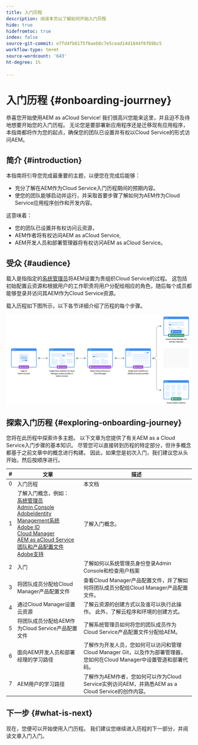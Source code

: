 ```yaml
---
title: 入门历程
description: 阅读本页以了解如何开始入门历程
hide: true
hidefromtoc: true
index: false
source-git-commit: e7fd4fb6175f6aeb0c7e5cead14d1844f6f69bc5
workflow-type: tm+mt
source-wordcount: '643'
ht-degree: 1%

---
```


# 入门历程 {#onboarding-jourrney}

恭喜您开始使用AEM as aCloud Service! 我们很高兴您能来这里，并且迫不及待地想要开始您的入门历程。 无论您是要部署新应用程序还是迁移现有应用程序，本指南都将作为您的起点，确保您的团队已设置并有权以Cloud Service的形式访问AEM。

## 简介 {#introduction}

本指南将引导您完成最重要的主题，以便您在完成后能够：

* 充分了解在AEM作为Cloud Service入门历程期间的预期内容。
* 使您的团队能够启动并运行，并采取首要步骤了解如何为AEM作为Cloud Service应用程序创作和开发内容。

这意味着：

* 您的团队已设置并有权访问云资源，
* AEM作者将有权访问AEM as aCloud Service,
* AEM开发人员和部署管理器将有权访问AEM as aCloud Service。


## 受众 {#audience}

载入是指指定的[系统管理员](https://experienceleague.adobe.com/docs/experience-manager-cloud-service/onboarding/onboarding-concepts/system-administrator.html?lang=en)将AEM设置为贵组织Cloud Service的过程。 这包括初始配置云资源和根据用户的工作职责将用户分配给相应的角色，随后每个成员都能够登录并访问其AEM作为Cloud Service资源。

载入历程如下图所示，以下各节详细介绍了历程的每个步骤。

![](/help/onboarding/onboarding-journey/assets/onboarding-journey.png)

## 探索入门历程 {#exploring-onboarding-journey}

您将在此历程中探索许多主题。 以下文章为您提供了有关AEM as a Cloud Service入门步骤的基本知识。 尽管您可以直接转到历程的特定部分，但许多概念都基于之前文章中的概念进行构建。 因此，如果您是初次入门，我们建议您从头开始，然后按顺序进行。

| # | 文章 | 描述 |
|---|---|---|
| 0 | 入门历程 | 本文档 |
| 1 | 了解入门概念，例如：<br>[系统管理员](https://experienceleague.adobe.com/docs/experience-manager-cloud-service/onboarding/onboarding-concepts/system-administrator.html?lang=en)<br>[Admin Console](https://experienceleague.adobe.com/docs/experience-manager-cloud-service/onboarding/onboarding-concepts/admin-console.html?lang=en)<br>[AdobeIdentity Management系统](https://experienceleague.adobe.com/docs/experience-manager-cloud-service/onboarding/onboarding-concepts/ims.html?lang=en)<br>[Adobe ID](https://experienceleague.adobe.com/docs/experience-manager-cloud-service/onboarding/onboarding-concepts/adobe-id.html?lang=en)<br>[Cloud Manager](https://experienceleague.adobe.com/docs/experience-manager-cloud-service/onboarding/onboarding-concepts/cloud-manager-introduction.html?lang=en)<br>[AEM as aCloud Service团队和产品配置文件](https://experienceleague.adobe.com/docs/experience-manager-cloud-service/onboarding/onboarding-concepts/aem-cs-team-product-profiles.html?lang=en)<br>[Adobe支持](https://experienceleague.adobe.com/docs/experience-manager-cloud-service/onboarding/onboarding-concepts/onboarding-help-resources.html?lang=en) | 了解入门概念。 |
| 2 | 入门 | 了解如何以系统管理员身份登录Admin Console和检查用户档案 |
| 3 | 将团队成员分配给Cloud Manager产品配置文件 | 查看Cloud Manager产品配置文件，并了解如何将团队成员分配给Cloud Manager产品配置文件。 |
| 4 | 通过Cloud Manager设置云资源 | 了解云资源的创建方式以及谁可以执行此操作。 此外，了解云程序和环境的创建方式。 |
| 5 | 将团队成员分配给AEM作为Cloud Service产品配置文件 | 了解系统管理员如何将您的团队成员作为Cloud Service产品配置文件分配给AEM。 |
| 6 | 面向AEM开发人员和部署经理的学习路径 | 了解作为开发人员，您如何可以访问和管理Cloud Manager Git，以及作为部署管理器，您如何在Cloud Manager中设置管道和部署代码。 |
| 7 | AEM用户的学习路径 | 了解作为AEM作者，您如何可以作为Cloud Service实例访问AEM，并熟悉AEM as a Cloud Service的创作内容。 |

## 下一步 {#what-is-next}

现在，您便可以开始使用入门历程。 我们建议您继续进入历程的下一部分，并阅读文章入门入门。